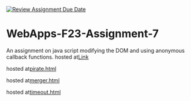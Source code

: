 [![Review Assignment Due Date](https://classroom.github.com/assets/deadline-readme-button-24ddc0f5d75046c5622901739e7c5dd533143b0c8e959d652212380cedb1ea36.svg)](https://classroom.github.com/a/Kv-XePEp)
# WebApps-F23-Assignment-7
An assignment on java script modifying the DOM and using anonymous callback functions.
hosted at[Link](https://44-563-webapps-f23.github.io/44563-webapps-f23-assignment7-Namruth04/)

hosted at[pirate.html](https://44-563-webapps-f23.github.io/44563-webapps-f23-assignment7-Namruth04/pirate.html)

hosted at[merger.html](https://44-563-webapps-f23.github.io/44563-webapps-f23-assignment7-Namruth04/merger.html)

hosted at[timeout.html](https://44-563-webapps-f23.github.io/44563-webapps-f23-assignment7-Namruth04/timeout.html)
